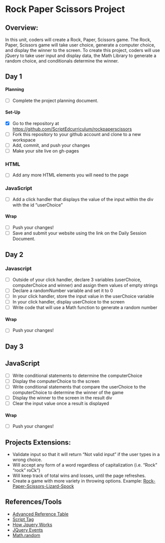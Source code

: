 # Rock Paper Scissors Project

## Overview: 
In this unit, coders will create a Rock, Paper, Scissors game. The Rock, Paper, Scissors game will take user choice, generate a computer choice, and display the winner to the screen. To create this project, coders will use jQuery to take user input and display data, the Math Library to generate a random choice, and conditionals determine the winner.

## Day 1

#### Planning
- [ ] Complete the project planning document.
#### Set-Up
- [x] Go to the repository at https://github.com/ScriptEdcurriculum/rockpaperscissors
- [ ] Fork this repository to your github account and clone to a new workspace
- [ ] Add, commit, and push your changes
- [ ] Make your site live on gh-pages

### HTML
- [ ] Add any more HTML elements you will need to the page

### JavaScript
- [ ] Add a click handler that displays the value of the input within the div with the id “userChoice”

#### Wrap
- [ ] Push your changes!
- [ ] Save and submit your website using the link on the Daily Session Document.

## Day 2

### Javascript 

- [ ] Outside of your click handler, declare 3 variables (userChoice, computerChoice and winner) and assign them values of empty strings
- [ ] Declare a randomNumber variable and set it to 0
- [ ] In your click handler, store the input value in the userChoice variable	
- [ ] In your click handler, display userChoice to the screen
- [ ] Write code that will use a Math function to generate a random number
#### Wrap
- [ ] Push your changes!

## Day 3

## JavaScript
- [ ] Write conditional statements to determine the computerChoice
- [ ] Display the computerChoice to the screen
- [ ] Write conditional statements that compare the userChoice to the computerChoice to determine the winner of the game
- [ ] Display the winner to the screen in the result div
- [ ] Clear the input value once a result is displayed

#### Wrap
- [ ] Push your changes!

## Projects Extensions:
* Validate input so that it will return “Not valid input” if the user types in a wrong choice. 
* Will accept any form of a word regardless of capitalization (i.e. “Rock” “rock” roCk”)
* Will keep track of total wins and losses, until the page refreshes. 
* Create a game with more variety in throwing options. Example: [Rock-Paper-Scissors-Lizard-Spock](http://en.wikipedia.org/wiki/Rock-paper-scissors-lizard-Spock)

## References/Tools
* [Advanced Reference Table]()
* [Script Tag](http://javascript.crockford.com/script.html)
* [How Jquery Works](http://learn.jquery.com/about-jquery/how-jquery-works/)
* [JQuery Events](http://api.jquery.com/category/events/)
* [Math.random](https://developer.mozilla.org/en-US/docs/Web/JavaScript/Reference/Global_Objects/Math/random)

